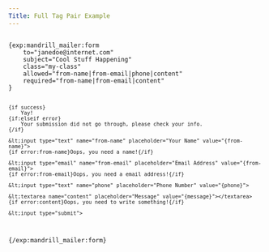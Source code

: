 ```yaml
---
Title: Full Tag Pair Example
---
```


<div class="content-blocks__pre-wrapper content-blocks__pre-wrapper--example">
<pre class="content-blocks__pre content-blocks__pre--example language-ee">
<code class="content-blocks__code content-blocks__code--example language-ee">
{exp:mandrill_mailer:form
	to="janedoe@internet.com"
	subject="Cool Stuff Happening"
	class="my-class"
	allowed="from-name|from-email|phone|content"
	required="from-name|from-email|content"
}

	{if success}
		Yay!
	{if:elseif error}
		Your submission did not go through, please check your info.
	{/if}

	&lt;input type="text" name="from-name" placeholder="Your Name" value="{from-name}">
	{if error:from-name}Oops, you need a name!{/if}

	&lt;input type="email" name="from-email" placeholder="Email Address" value="{from-email}">
	{if error:from-email}Oops, you need a email address!{/if}

	&lt;input type="text" name="phone" placeholder="Phone Number" value="{phone}">

	&lt;textarea name="content" placeholder="Message" value="{message}"></textarea>
	{if error:content}Oops, you need to write something!{/if}

	&lt;input type="submit">
{/exp:mandrill_mailer:form}
</code>
</pre>
</div>
